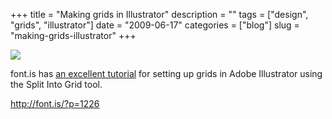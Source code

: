 +++
title = "Making grids in Illustrator"
description = ""
tags = ["design", "grids", "illustrator"]
date = "2009-06-17"
categories = ["blog"]
slug = "making-grids-illustrator"
+++



  <div class="notebook-screenshot"><a href="http://font.is/?p=1226"><img src="/media/bluga/wt4a38e8f2e41dc_0.jpg"/></a></div><p>font.is has <a href="http://font.is/?p=1226">an excellent tutorial</a> for setting up grids in Adobe Illustrator using the Split Into Grid tool.</p>
    
  <a href="http://font.is/?p=1226">http://font.is/?p=1226</a>
